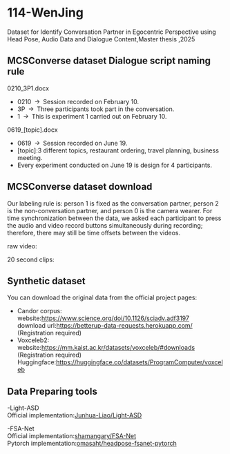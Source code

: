 # 114-WenJing
Dataset for Identify Conversation Partner in Egocentric Perspective using Head Pose, Audio Data and Dialogue Content,Master thesis ,2025
## MCSConverse dataset Dialogue script naming rule
0210_3P1.docx
- 0210 → Session recorded on February 10.
- 3P → Three participants took part in the conversation.
- 1 → This is experiment 1 carried out on February 10.

0619_[topic].docx
- 0619 → Session recorded on June 19.
- [topic]:3 different topics, restaurant ordering, travel planning, business meeting.
- Every experiment conducted on June 19 is design for 4 participants.

## MCSConverse dataset download
Our labeling rule is: person 1 is fixed as the conversation partner, person 2 is the non-conversation partner, and person 0 is the camera wearer.
For time synchronization between the data, we asked each participant to press the audio and video record buttons simultaneously during recording; therefore, there may still be time offsets between the videos.

raw video:

20 second clips:


## Synthetic dataset
You can download the original data from the official project pages:
- Candor corpus:   
  website:https://www.science.org/doi/10.1126/sciadv.adf3197   
  download url:https://betterup-data-requests.herokuapp.com/ (Registration required)
- Voxceleb2:  
  website:https://mm.kaist.ac.kr/datasets/voxceleb/#downloads (Registration required)
  Huggingface:https://huggingface.co/datasets/ProgramComputer/voxceleb

## Data Preparing tools
-Light-ASD  
Official implementation:[Junhua-Liao/Light-ASD]([https://github.com/shamangary/FSA-Net](https://github.com/Junhua-Liao/Light-ASD))

-FSA-Net  
Official implementation:[shamangary/FSA-Net](https://github.com/shamangary/FSA-Net)  
Pytorch implementation:[omasaht/headpose-fsanet-pytorch](https://github.com/omasaht/headpose-fsanet-pytorch)  


